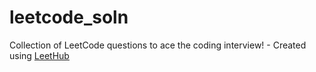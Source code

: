 # leetcode_soln
Collection of LeetCode questions to ace the coding interview! - Created using [LeetHub](https://github.com/QasimWani/LeetHub)
